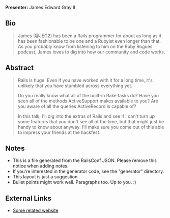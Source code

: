 **Presenter:** James Edward Gray II

## Bio

> James (@JEG2) has been a Rails programmer for about as long as it has been fashionable to be one and a Rubyist even longer than that.  As you probably know from listening to him on the Ruby Rogues podcast, James loves to dig into how our community and code works.

## Abstract

> Rails is huge.  Even if you have worked with it for a long time, it's unlikely that you have stumbled across everything yet.
>
> Do you really know what all of the built-in Rake tasks do?  Have you seen all of the methods ActiveSupport makes available to you?  Are you aware of all the queries ActiveRecord is capable of?
>
> In this talk, I'll dig into the extras of Rails and see if I can't turn up some features that you don't see all of the time, but that might just be handy to know about anyway.  I'll make sure you come out of this able to impress your friends at the hackfest.

## Notes

* This is a file generated from the RailsConf JSON.  Please remove this notice when adding notes.
* If you're interested in the generator code, see the "generator" directory.
* This layout is just a suggestion.
* Bullet points might work well.  Paragraphs too.  Up to you.  :)

## External Links

* [Some related website](http://www.example.com/)
